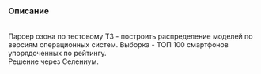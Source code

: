 <h3>Описание</h3><br>
Парсер озона по тестовому ТЗ - построить распределение моделей по версиям операционных систем.
Выборка - ТОП 100 смартфонов упорядоченных по рейтингу.<br>
Решение через Селениум.

